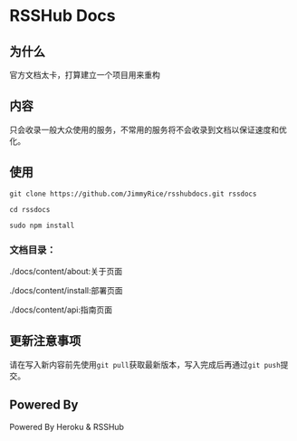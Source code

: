# RSSHub Docs

## 为什么

官方文档太卡，打算建立一个项目用来重构

## 内容

只会收录一般大众使用的服务，不常用的服务将不会收录到文档以保证速度和优化。

## 使用

```
git clone https://github.com/JimmyRice/rsshubdocs.git rssdocs

cd rssdocs

sudo npm install

```

### 文档目录：
./docs/content/about:关于页面

./docs/content/install:部署页面

./docs/content/api:指南页面

## 更新注意事项

请在写入新内容前先使用`git pull`获取最新版本，写入完成后再通过`git push`提交。

## Powered By
Powered By Heroku & RSSHub
